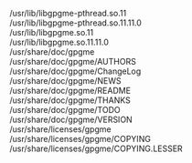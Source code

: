 /usr/lib/libgpgme-pthread.so.11  
/usr/lib/libgpgme-pthread.so.11.11.0  
/usr/lib/libgpgme.so.11  
/usr/lib/libgpgme.so.11.11.0  
/usr/share/doc/gpgme  
/usr/share/doc/gpgme/AUTHORS  
/usr/share/doc/gpgme/ChangeLog  
/usr/share/doc/gpgme/NEWS  
/usr/share/doc/gpgme/README  
/usr/share/doc/gpgme/THANKS  
/usr/share/doc/gpgme/TODO  
/usr/share/doc/gpgme/VERSION  
/usr/share/licenses/gpgme  
/usr/share/licenses/gpgme/COPYING  
/usr/share/licenses/gpgme/COPYING.LESSER  
